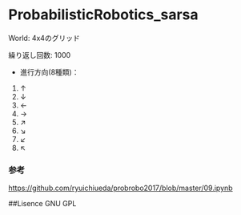 # ProbabilisticRobotics_sarsa
World: 4x4のグリッド
  
繰り返し回数: 1000

- 進行方向(8種類)：
1. ↑
2. ↓
3. ←
4. →
5. ↗
6. ↘
7. ↙
8. ↖

### 参考
https://github.com/ryuichiueda/probrobo2017/blob/master/09.ipynb

##Lisence
GNU GPL

